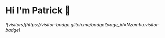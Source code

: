 # Hi I'm Patrick :wave:

<h6>
![visitors](https://visitor-badge.glitch.me/badge?page_id=Nzambu.visitor-badge)
</h6>